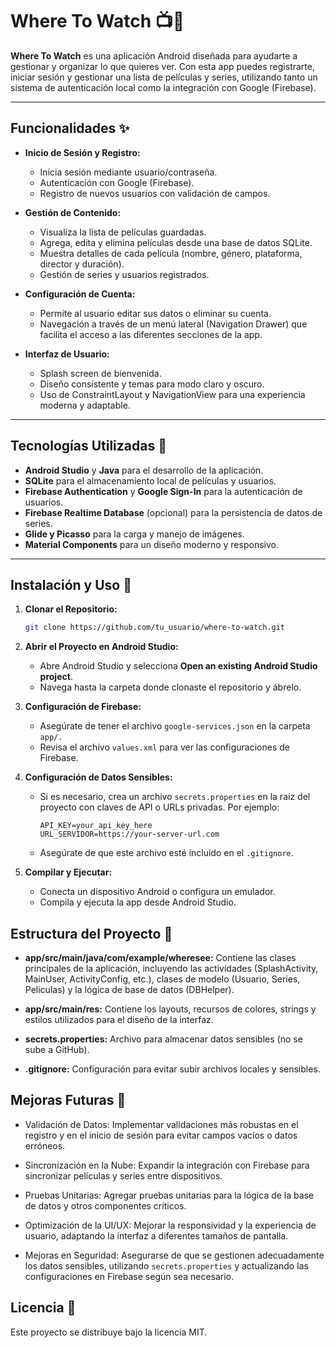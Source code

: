 # Where To Watch 📺🍿

**Where To Watch** es una aplicación Android diseñada para ayudarte a gestionar y organizar lo que quieres ver. Con esta app puedes registrarte, iniciar sesión y gestionar una lista de películas y series, utilizando tanto un sistema de autenticación local como la integración con Google (Firebase).

---

## Funcionalidades ✨

- **Inicio de Sesión y Registro:**
  - Inicia sesión mediante usuario/contraseña.
  - Autenticación con Google (Firebase).
  - Registro de nuevos usuarios con validación de campos.

- **Gestión de Contenido:**
  - Visualiza la lista de películas guardadas.
  - Agrega, edita y elimina películas desde una base de datos SQLite.
  - Muestra detalles de cada película (nombre, género, plataforma, director y duración).
  - Gestión de series y usuarios registrados.

- **Configuración de Cuenta:**
  - Permite al usuario editar sus datos o eliminar su cuenta.
  - Navegación a través de un menú lateral (Navigation Drawer) que facilita el acceso a las diferentes secciones de la app.

- **Interfaz de Usuario:**
  - Splash screen de bienvenida.
  - Diseño consistente y temas para modo claro y oscuro.
  - Uso de ConstraintLayout y NavigationView para una experiencia moderna y adaptable.

---

## Tecnologías Utilizadas 🚀

- **Android Studio** y **Java** para el desarrollo de la aplicación.
- **SQLite** para el almacenamiento local de películas y usuarios.
- **Firebase Authentication** y **Google Sign-In** para la autenticación de usuarios.
- **Firebase Realtime Database** (opcional) para la persistencia de datos de series.
- **Glide y Picasso** para la carga y manejo de imágenes.
- **Material Components** para un diseño moderno y responsivo.

---

## Instalación y Uso 🔧

1. **Clonar el Repositorio:**

   ```bash
   git clone https://github.com/tu_usuario/where-to-watch.git
   ```
2. **Abrir el Proyecto en Android Studio:**
    - Abre Android Studio y selecciona **Open an existing Android Studio project**.
    - Navega hasta la carpeta donde clonaste el repositorio y ábrelo.
3. **Configuración de Firebase:**
    - Asegúrate de tener el archivo ```google-services.json``` en la carpeta ```app/.```
    - Revisa el archivo ```values.xml``` para ver las configuraciones de Firebase.
4. **Configuración de Datos Sensibles:**
    - Si es necesario, crea un archivo ```secrets.properties``` en la raíz del proyecto con claves de API o URLs privadas. Por ejemplo:

        ```properties
        API_KEY=your_api_key_here
        URL_SERVIDOR=https://your-server-url.com
        ```
    - Asegúrate de que este archivo esté incluido en el ```.gitignore```.

5. **Compilar y Ejecutar:**

    - Conecta un dispositivo Android o configura un emulador.
    - Compila y ejecuta la app desde Android Studio.

## Estructura del Proyecto 📁

- **app/src/main/java/com/example/wheresee:**
Contiene las clases principales de la aplicación, incluyendo las actividades (SplashActivity, MainUser, ActivityConfig, etc.), clases de modelo (Usuario, Series, Peliculas) y la lógica de base de datos (DBHelper).

- **app/src/main/res:**
Contiene los layouts, recursos de colores, strings y estilos utilizados para el diseño de la interfaz.

- **secrets.properties:**
Archivo para almacenar datos sensibles (no se sube a GitHub).

- **.gitignore:**
Configuración para evitar subir archivos locales y sensibles.

## Mejoras Futuras 🔮
- Validación de Datos:
Implementar validaciones más robustas en el registro y en el inicio de sesión para evitar campos vacíos o datos erróneos.

- Sincronización en la Nube:
Expandir la integración con Firebase para sincronizar películas y series entre dispositivos.

- Pruebas Unitarias:
Agregar pruebas unitarias para la lógica de la base de datos y otros componentes críticos.

- Optimización de la UI/UX:
Mejorar la responsividad y la experiencia de usuario, adaptando la interfaz a diferentes tamaños de pantalla.

- Mejoras en Seguridad:
Asegurarse de que se gestionen adecuadamente los datos sensibles, utilizando ```secrets.properties``` y actualizando las configuraciones en Firebase según sea necesario.

## Licencia 📜
Este proyecto se distribuye bajo la licencia MIT.

